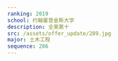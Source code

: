 ```yaml
---
ranking: 2019
school: 约翰霍普金斯大学
description: 全美第十
src: /assets/offer_update/289.jpg
major: 土木工程
sequence: 286
---
```

